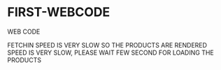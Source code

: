 # FIRST-WEBCODE
WEB CODE

FETCHIN SPEED IS VERY SLOW SO THE PRODUCTS ARE RENDERED SPEED IS VERY SLOW, PLEASE WAIT FEW SECOND FOR LOADING THE PRODUCTS
